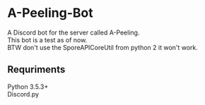 # A-Peeling-Bot
A Discord bot for the server called A-Peeling.\
This bot is a test as of now.\
BTW don't use the SporeAPICoreUtil from python 2 it won't work.
## Requriments
Python 3.5.3+\
Discord.py
